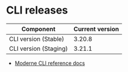 # CLI releases

| Component             | Current version |
| --------------------- | --------------- |
| CLI version (Stable)  | 3.20.8          |
| CLI version (Staging) | 3.21.1          |

* [Moderne CLI reference docs](../user-documentation/moderne-cli/cli-reference.md)
